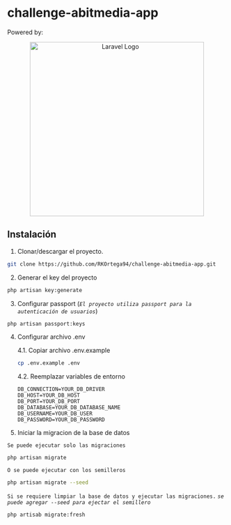 # challenge-abitmedia-app

Powered by:

<p align="center"><a href="https://laravel.com" target="_blank"><img src="https://raw.githubusercontent.com/laravel/art/master/logo-lockup/5%20SVG/2%20CMYK/1%20Full%20Color/laravel-logolockup-cmyk-red.svg" width="400" alt="Laravel Logo"></a></p>

## Instalación

1. Clonar/descargar el proyecto.

```BASH
git clone https://github.com/RKOrtega94/challenge-abitmedia-app.git
```

2. Generar el key del proyecto

```BASH
php artisan key:generate
```

3. Configurar passport (_`El proyecto utiliza passport para la autenticación de usuarios`_)

```BASH
php artisan passport:keys
```

4. Configurar archivo .env

    4.1. Copiar archivo .env.example

    ```BASH
    cp .env.example .env
    ```

    4.2. Reemplazar variables de entorno

    ```env
    DB_CONNECTION=YOUR_DB_DRIVER
    DB_HOST=YOUR_DB_HOST
    DB_PORT=YOUR_DB_PORT
    DB_DATABASE=YOUR_DB_DATABASE_NAME
    DB_USERNAME=YOUR_DB_USER
    DB_PASSWORD=YOUR_DB_PASSWORD
    ```

5. Iniciar la migracion de la base de datos

`Se puede ejecutar solo las migraciones`

```BASH
php artisan migrate
```

`O se puede ejecutar con los semilleros`

```BASH
php artisan migrate --seed
```

`Si se requiere limpiar la base de datos y ejecutar las migraciones.` _`se puede agregar --seed para ejectar el semillero`_

```BASH
php artisab migrate:fresh
```
